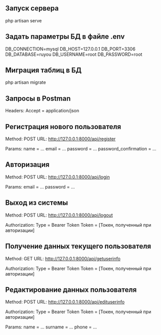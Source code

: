 ## Запуск сервера

php artisan serve

## Задать параметры БД в файле .env

DB_CONNECTION=mysql
DB_HOST=127.0.0.1
DB_PORT=3306
DB_DATABASE=ruyou
DB_USERNAME=root
DB_PASSWORD=root

## Миграция таблиц в БД

php artisan migrate

## Запросы в Postman

Headers:
Accept = application/json

## Регистрация нового пользователя

Method: POST
URL: http://127.0.0.1:8000/api/register

Params:
name = ...
email = ...
password = ...
password_confirmation = ...

## Авторизация

Method: POST
URL: http://127.0.0.1:8000/api/login

Params:
email = ...
password = ...

## Выход из системы

Method: POST
URL: http://127.0.0.1:8000/api/logout

Authorization:
Type = Bearer Token
Token = [Токен, полученный при авторизации]

## Получение данных текущего пользователя

Method: GET
URL: http://127.0.0.1:8000/api/getuserinfo

Authorization:
Type = Bearer Token
Token = [Токен, полученный при авторизации]

## Редактирование данных пользователя

Method: POST
URL: http://127.0.0.1:8000/api/edituserinfo

Authorization:
Type = Bearer Token
Token = [Токен, полученный при авторизации]

Params:
name = ...
surname = ...
phone = ...
